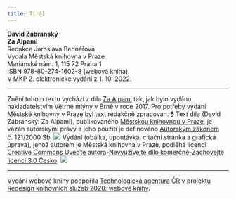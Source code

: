 ```yaml
---
title: Tiráž
---
```


**David Zábranský    
Za Alpami**  
Redakce Jaroslava Bednářová  
Vydala Městská knihovna v Praze  
Mariánské nám. 1, 115 72 Praha 1  
ISBN 978-80-274-1602-8 (webová kniha)  
V MKP 2. elektronické vydání z 1. 10. 2022.

***

Znění tohoto textu vychází z díla [Za Alpami](https://search.mlp.cz/cz/titul/za-alpami/4382359/#book-content) tak, jak bylo vydáno nakladatelstvím Větrné mlýny v Brně v roce 2017. Pro potřeby vydání Městské knihovny v Praze byl text redakčně zpracován.
**§**
Text díla (David Zábranský: Za Alpami), publikovaného [Městskou knihovnou v Praze](https://www.mlp.cz/cz/), je vázán autorskými právy a jeho použití je definováno [Autorským zákonem](https://www.mkcr.cz/predpisy-zakonu-709.html) č. 121/2000 Sb.
![](../Images/image001.jpg)
Vydání (obálka, upoutávka, citační stránka a grafická úprava), jehož autorem je Městská knihovna v Praze, podléhá licenci [Creative Commons Uveďte autora-Nevyužívejte dílo komerčně-Zachovejte licenci 3.0 Česko](https://creativecommons.org/licenses/by-nc-sa/3.0/cz/).
![](../Images/image002.jpg)

***

Vydání webové knihy podpořila [Technologická agentura ČR](https://www.tacr.cz/) v projektu [Redesign knihovních služeb 2020: webové knihy](https://starfos.tacr.cz/cs/project/TL04000391).